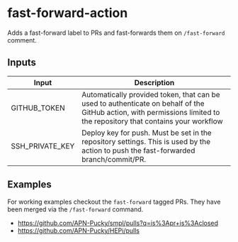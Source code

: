 # fast-forward-action

Adds a fast-forward label to PRs and fast-forwards them on `/fast-forward` comment.

## Inputs

| Input      | Description |
| ----------- | ----------- |
| GITHUB_TOKEN      | Automatically provided token, that can be used to authenticate on behalf of the GitHub action, with permissions limited to the repository that contains your workflow       |
| SSH_PRIVATE_KEY   | Deploy key for push. Must be  set in the repository settings. This is used by the action to push the fast-forwarded branch/commit/PR.        |


## Examples

For working examples checkout the `fast-forward` tagged PRs. 
They have been merged via the `/fast-forward` command.

* https://github.com/APN-Pucky/smpl/pulls?q=is%3Apr+is%3Aclosed
* https://github.com/APN-Pucky/HEPi/pulls
